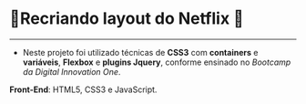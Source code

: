 # :vhs:**Recriando layout do  Netflix**  :vhs:

---

* Neste projeto foi utilizado técnicas de **CSS3** com **containers** e **variáveis**,  **Flexbox** e **plugins Jquery**, conforme ensinado no *Bootcamp  da Digital Innovation One*.

**Front-End**: HTML5, CSS3 e JavaScript.